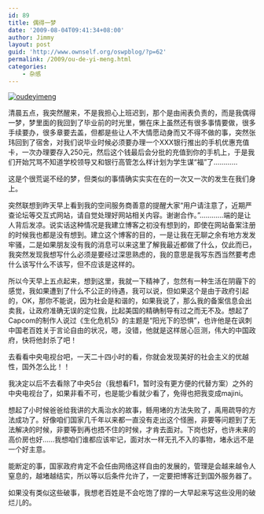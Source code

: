 ```yaml
---
id: 89
title: 偶得一梦
date: '2009-08-04T09:41:34+08:00'
author: Jimmy
layout: post
guid: 'http://www.ownself.org/oswpblog/?p=62'
permalink: /2009/ou-de-yi-meng.html
categories:
    - 杂感
---
```


[![oudeyimeng](/wp-content/uploads/2009/d822492a7964_89D6/oudeyimeng_thumb.jpg "oudeyimeng")](/wp-content/uploads/2009/d822492a7964_89D6/oudeyimeng.jpg)

清晨五点，我突然醒来，不是我担心上班迟到，那个是由闹表负责的，而是我偶得一梦，梦里面的我回到了毕业前的时光里，懒在床上虽然还有很多事情要做，很多手续要办，很多章要去盖，但都是些让人不大情愿动身而又不得不做的事，突然张玮回到了宿舍，对我们说毕业时候必须要办理一个XXX银行推出的手机优惠充值卡，一次办理要存入250元，然后这个钱最后会分批的充值到你的手机上，于是我们开始咒骂不知道学校领导又和银行高管怎么样计划为学生谋“福”了…………

这是个很荒诞不经的梦，但类似的事情确实实实在在的一次又一次的发生在我们身上。

突然联想到昨天早上看到我的空间服务商善意的提醒大家“用户请注意了，近期严查论坛等交互式网站，请自觉处理好网站相关内容。谢谢合作。”…………端的是让人背后发凉。说实话这种情况是我建立博客之初没有想到的，即使在网站备案注册的时候我也都是没有想到。建立这个博客的目的，一是让我在无聊之余有地方发发牢骚，二是如果朋友没有我的消息可以来这里了解我最近都做了什么，仅此而已，我突然发现我想写什么必须是要经过深思熟虑的，我的意思是我写东西当然要考虑什么该写什么不该写，但不应该是这样的。

所以今天早上五点起来，想到这里，我就一下精神了，忽然有一种生活在阴霾下的感觉，我如果遭到了什么不公正的待遇，我可以说，但如果这个是由于政府引起的，OK，那你不能说，因为社会是和谐的，如果我说了，那么我的备案信息会出卖我，让政府准确无误的定位我，比起美国的精确制导有过之而无不及。想起了Capcom的制作人说过《生化危机5》的主题是“阳光下的恐惧”，也许他是在讽刺中国老百姓关于言论自由的状况，嗯，没错，他就是这样居心叵测，伟大的中国政府，快将他封杀了吧！

去看看中央电视台吧，一天二十四小时的看，你就会发现美好的社会主义的优越性，国外怎么比！！

我决定以后不去看除了中央5台（我想看F1，暂时没有更方便的代替方案）之外的中央电视台了，如果非看不可，也是能少看就少看了，免得也把我变成majini。

想起了小时候爸爸给我讲的大禹治水的故事，鲧用堵的方法失败了，禹用疏导的方法成功了。好像咱们国家几千年以来都一直没有走出这个怪圈，非要等问题到了无法解决的时候，非要等到再也捂不住的时候，才肯去面对。下岗也好，也许未来的高价房也好……我想咱们谁都应该牢记，面对水一样无孔不入的事物，堵永远不是一个好主意。

能断定的事，国家政府肯定不会任由网络这样自由的发展的，管理是会越来越令人窒息的，越堵越结实，所以等以后条件允许了，一定要把博客迁到国外服务器了。

如果没有类似这些破事，我想老百姓是不会吃饱了撑的一大早起来写这些没用的破烂儿的。